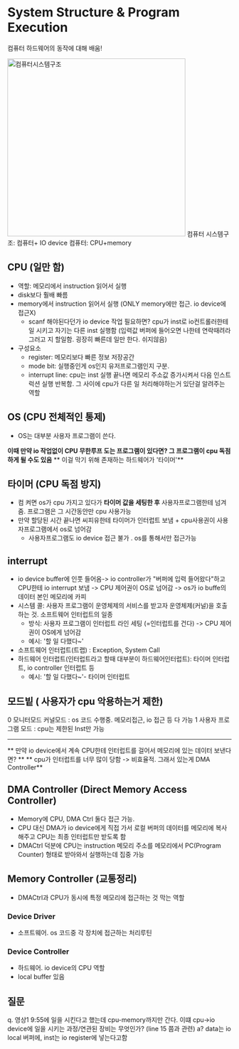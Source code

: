 # System Structure & Program Execution
컴퓨터 하드웨어의 동작에 대해 배움!

<img src='https://user-images.githubusercontent.com/50111853/152885901-d04bf6f3-fdf2-483c-8bcb-1621ce59cc35.png' width='400px' alt='컴퓨터시스템구조' />
컴퓨터 시스템구조: 컴퓨터+ IO device
컴퓨터: CPU+memory

## CPU (일만 함)
- 역할: 메모리에서 instruction 읽어서 실행
- disk보다 훨배 빠름
- memory에서 instruction 읽어서 실행 (ONLY memory에만 접근. io device에 접근X)
  - scanf 해야된다던가 io device 작업 필요하면? cpu가 inst로 io컨트롤러한테 일 시키고 자기는 다른 inst 실행함 (입력값 버퍼에 들어오면 나한테 연락때려라 그러고 지 할일함. 굉장히 빠른데 일만 한다. 쉬지않음)
- 구성요소
  - register: 메모리보다 빠른 정보 저장공간
  - mode bit: 실행중인게 os인지 유저프로그램인지 구분.
  - interrupt line: cpu는 inst 실행 끝나면 메모리 주소값 증가시켜서 다음 인스트럭션 실행 반복함. 그 사이에 cpu가 다른 일 처리해야하는거 있단걸 알려주는 역할

## OS (CPU 전체적인 통제)
- OS는 대부분 사용자 프로그램이 쓴다.

**이때 만약 io 작업없이 CPU 무한루프 도는 프로그램이 있다면? 그 프로그램이 cpu 독점하게 될 수도 있음**
** 이걸 막기 위해 존재하는 하드웨어가 '타이머'**

## 타이머 (CPU 독점 방지)
- 컴 켜면 os가 cpu 가지고 있다가 **타이머 값을 세팅한 후** 사용자프로그램한테 넘겨줌. 프로그램은 그 시간동안만 cpu 사용가능
- 만약 할당된 시간 끝나면 씨피유한테 타이머가 인터럽트 보냄 + cpu사용권이 사용자프로그램에서 os로 넘어감
  - 사용자프로그램도 io device 접근 불가 . os를 통해서만 접근가능

## interrupt
-  io device buffer에 인풋 들어옴-> io controller가 "버퍼에 입력 들어왔다"하고 CPU한테 io interrupt 보냄 -> CPU 제어권이 OS로 넘어감 -> os가 io buffe의 데이터 본인 메모리에 카피
- 시스템 콜: 사용자 프로그램이 운영체제의 서비스를 받고자 운영체제(커널)을 호출하는 것. 소프트웨어 인터럽트의 일종
  - 방식: 사용자 프로그램이 인터럽트 라인 세팅 (=인터럽트를 건다) -> CPU 제어권이 OS에게 넘어감 
  - 예시: '할 일 다했다~'
- 소프트웨어 인터럽트(트랩) : Exception, System Call
- 하드웨어 인터럽트(인터럽트라고 할때 대부분이 하드웨어인터럽트): 타이머 인터럽트, io controller 인터럽트 등
  - 예시: '할 일 다했다~'- 타이머 인터럽트

## 모드빝 ( 사용자가 cpu 악용하는거 제한)
0 모니터모드 커널모드 :  os 코드 수행중. 메모리접근, io 접근 등 다 가능 
1 사용자 프로그램 모드 : cpu는 제한된 Inst만 가능
 

-----
** 만약 io device에서 계속 CPU한테 인터럽트를 걸어서 메모리에 있는 데이터 보낸다면? **
** cpu가 인터럽트를 너무 많이 당함 -> 비효율적. 그래서 있는게 DMA Controller**

## DMA Controller (Direct Memory Access Controller)
- Memory에 CPU, DMA Ctrl 둘다 접근 가능. 
- CPU 대신 DMA가 io device에게 직접 가서 로컬 버퍼의 데이터를 메모리에 복사해주고 CPU는 최종 인터럽트만 받도록 함
- DMACtrl 덕분에 CPU는 instruction 메모리 주소를 메모리에서 PC(Program Counter) 형태로 받아와서 실행하는데 집중 가능

## Memory Controller (교통정리)
- DMACtrl과 CPU가 동시에 특정 메모리에 접근하는 것 막는 역할

### Device Driver
- 소프트웨어. os 코드중 각 장치에 접근하는 처리루틴

### Device Controller
- 하드웨어. io device의 CPU 역할
- local buffer 있음



## 질문
q. 영상1 9:55에 일을 시킨다고 했는데 cpu-memory까지만 간다. 이떄 cpu->io device에 일을 시키는 과정/연관된 장비는 무엇인가? (line 15 쯤과 관련)
a? data는 io local 버퍼에, inst는 io register에 넣는다고함

